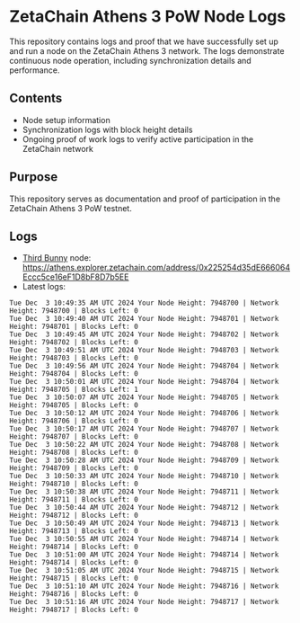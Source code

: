 # ZetaChain Athens 3 PoW Node Logs
This repository contains logs and proof that we have successfully set up and run a node on the ZetaChain Athens 3 network. The logs demonstrate continuous node operation, including synchronization details and performance.

## Contents
- Node setup information
- Synchronization logs with block height details
- Ongoing proof of work logs to verify active participation in the ZetaChain network

## Purpose
This repository serves as documentation and proof of participation in the ZetaChain Athens 3 PoW testnet.

## Logs

- [Third Bunny](https://thirdbunny.xyz/) node: https://athens.explorer.zetachain.com/address/0x225254d35dE666064Eccc5ce16eF1D8bF8D7b5EE
- Latest logs:
```
Tue Dec  3 10:49:35 AM UTC 2024 Your Node Height: 7948700 | Network Height: 7948700 | Blocks Left: 0
Tue Dec  3 10:49:40 AM UTC 2024 Your Node Height: 7948701 | Network Height: 7948701 | Blocks Left: 0
Tue Dec  3 10:49:45 AM UTC 2024 Your Node Height: 7948702 | Network Height: 7948702 | Blocks Left: 0
Tue Dec  3 10:49:51 AM UTC 2024 Your Node Height: 7948703 | Network Height: 7948703 | Blocks Left: 0
Tue Dec  3 10:49:56 AM UTC 2024 Your Node Height: 7948704 | Network Height: 7948704 | Blocks Left: 0
Tue Dec  3 10:50:01 AM UTC 2024 Your Node Height: 7948704 | Network Height: 7948705 | Blocks Left: 1
Tue Dec  3 10:50:07 AM UTC 2024 Your Node Height: 7948705 | Network Height: 7948705 | Blocks Left: 0
Tue Dec  3 10:50:12 AM UTC 2024 Your Node Height: 7948706 | Network Height: 7948706 | Blocks Left: 0
Tue Dec  3 10:50:17 AM UTC 2024 Your Node Height: 7948707 | Network Height: 7948707 | Blocks Left: 0
Tue Dec  3 10:50:22 AM UTC 2024 Your Node Height: 7948708 | Network Height: 7948708 | Blocks Left: 0
Tue Dec  3 10:50:28 AM UTC 2024 Your Node Height: 7948709 | Network Height: 7948709 | Blocks Left: 0
Tue Dec  3 10:50:33 AM UTC 2024 Your Node Height: 7948710 | Network Height: 7948710 | Blocks Left: 0
Tue Dec  3 10:50:38 AM UTC 2024 Your Node Height: 7948711 | Network Height: 7948711 | Blocks Left: 0
Tue Dec  3 10:50:44 AM UTC 2024 Your Node Height: 7948712 | Network Height: 7948712 | Blocks Left: 0
Tue Dec  3 10:50:49 AM UTC 2024 Your Node Height: 7948713 | Network Height: 7948713 | Blocks Left: 0
Tue Dec  3 10:50:55 AM UTC 2024 Your Node Height: 7948714 | Network Height: 7948714 | Blocks Left: 0
Tue Dec  3 10:51:00 AM UTC 2024 Your Node Height: 7948714 | Network Height: 7948714 | Blocks Left: 0
Tue Dec  3 10:51:05 AM UTC 2024 Your Node Height: 7948715 | Network Height: 7948715 | Blocks Left: 0
Tue Dec  3 10:51:10 AM UTC 2024 Your Node Height: 7948716 | Network Height: 7948716 | Blocks Left: 0
Tue Dec  3 10:51:16 AM UTC 2024 Your Node Height: 7948717 | Network Height: 7948717 | Blocks Left: 0
```
